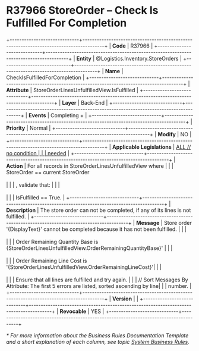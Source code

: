 ﻿---
erp.type: business-rule
erp.entity: Logistics.Inventory.StoreOrders
---

# R37966 StoreOrder – Check Is Fulfilled For Completion
+-----------------------------+---------------------------------------------------------------------------------------+
| **Code**                    | R37966                                                                                |
+-----------------------------+---------------------------------------------------------------------------------------+
| **Entity**                  | @Logistics.Inventory.StoreOrders                                                      |
+-----------------------------+---------------------------------------------------------------------------------------+
| **Name**                    | CheckIsFulfilledForCompletion                                                         |
+-----------------------------+---------------------------------------------------------------------------------------+
| **Attribute**               | StoreOrderLinesUnfulfilledView.IsFulfilled                                            |
+-----------------------------+---------------------------------------------------------------------------------------+
| **Layer**                   | Back-End                                                                              |
+-----------------------------+---------------------------------------------------------------------------------------+
| **Events**                  | Completing +                                                                          |
+-----------------------------+---------------------------------------------------------------------------------------+
| **Priority**                | Normal                                                                                |
+-----------------------------+---------------------------------------------------------------------------------------+
| **Modify**                  | NO                                                                                    |
+-----------------------------+---------------------------------------------------------------------------------------+
| **Applicable Legislations** | [ALL // no condition                                                                  |
|                             | needed](xref:applicable-legislations)                                                 |
+-----------------------------+---------------------------------------------------------------------------------------+
| **Action**                  | For all records in StoreOrderLinesUnfulfilledView where                               |
|                             | StoreOrder == current StoreOrder <br/><br/>                                           |
|                             | , validate that:                                                                      |
|                             | <br/><br/>                                                                            |
|                             | IsFulfilled == True.                                                                  |
+-----------------------------+---------------------------------------------------------------------------------------+
| **Description**             | The store order can not be completed, if any of its lines is not fulfilled.           |
+-----------------------------+---------------------------------------------------------------------------------------+
| **Message**                 | Store order '{DisplayText}' cannot be completed because it has not been fulfilled.    |
|                             | <br/><br/>                                                                            |
|                             | Order Remaining Quantity Base is {StoreOrderLinesUnfulfilledView.OrderRemainingQuantityBase}' |
|                             | <br/><br/>                                                                            |
|                             | Order Remaining Line Cost is '{StoreOrderLinesUnfulfilledView.OrderRemainingLineCost}'|
|                             | <br/><br/>                                                                            |
|                             | Ensure that all lines are fulfilled and try again.                                    |
|                             | // Sort Messages By Attribute: The first 5 errors are listed, sorted ascending by line| 
|                             | number.                                                                               |
+-----------------------------+---------------------------------------------------------------------------------------+
| **Version**                 |                                                                                       |
+-----------------------------+---------------------------------------------------------------------------------------+
| **Revocable**               | YES                                                                                   |
+-----------------------------+---------------------------------------------------------------------------------------+

*\* For more information about the Business Rules Documentation Template and a short explanation of each column, see
topic [System Business Rules](../templates/template-description-system-business-rules.md).*
